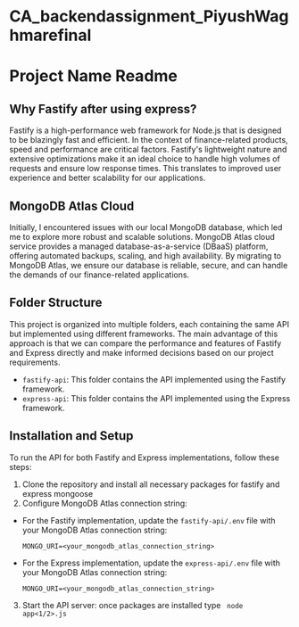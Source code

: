 # CA_backendassignment_PiyushWaghmarefinal
# Project Name Readme



## Why Fastify after using express?

Fastify is a high-performance web framework for Node.js that is designed to be blazingly fast and efficient. In the context of finance-related products, speed and performance are critical factors. Fastify's lightweight nature and extensive optimizations make it an ideal choice to handle high volumes of requests and ensure low response times. This translates to improved user experience and better scalability for our applications.

## MongoDB Atlas Cloud

Initially, I encountered issues with our local MongoDB database, which led me to explore more robust and scalable solutions. MongoDB Atlas cloud service provides a managed database-as-a-service (DBaaS) platform, offering automated backups, scaling, and high availability. By migrating to MongoDB Atlas, we ensure our database is reliable, secure, and can handle the demands of our finance-related applications.

## Folder Structure

This project is organized into multiple folders, each containing the same API but implemented using different frameworks. The main advantage of this approach is that we can compare the performance and features of Fastify and Express directly and make informed decisions based on our project requirements.

- `fastify-api`: This folder contains the API implemented using the Fastify framework.
- `express-api`: This folder contains the API implemented using the Express framework.

## Installation and Setup

To run the API for both Fastify and Express implementations, follow these steps:

1. Clone the repository and install all necessary packages for fastify and express mongoose
2.  Configure MongoDB Atlas connection string:

- For the Fastify implementation, update the `fastify-api/.env` file with your MongoDB Atlas connection string:

  ```
  MONGO_URI=<your_mongodb_atlas_connection_string>
  ```

- For the Express implementation, update the `express-api/.env` file with your MongoDB Atlas connection string:

  ```
  MONGO_URI=<your_mongodb_atlas_connection_string>
  ```

3. Start the API server: once packages are installed type ``` node app<1/2>.js```



